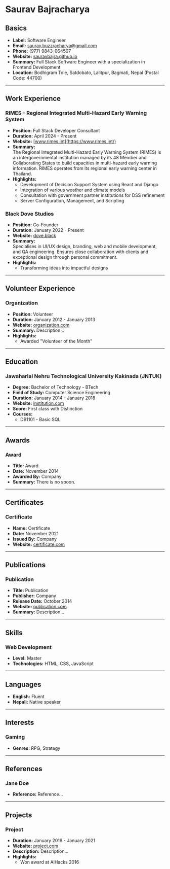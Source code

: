 # Saurav Bajracharya

## Basics
- **Label:** Software Engineer
- **Email:** [saurav.buzzracharya@gmail.com](mailto:saurav.buzzracharya@gmail.com)
- **Phone:** (977) 9843-064507
- **Website:** [sauravbajra.github.io](https://sauravbajra.github.io/)
- **Summary:** Full Stack Software Engineer with a specialization in Frontend Development
- **Location:** Bodhigram Tole, Satdobato, Lalitpur, Bagmati, Nepal (Postal Code: 44700)

---

## Work Experience

### RIMES - Regional Integrated Multi-Hazard Early Warning System
- **Position:** Full Stack Developer Consultant  
- **Duration:** April 2024 - Present  
- **Website:** [www.rimes.int](https://www.rimes.int/)  
- **Summary:**  
  The Regional Integrated Multi-Hazard Early Warning System (RIMES) is an intergovernmental institution managed by its 48 Member and Collaborating States to build capacities in multi-hazard early warning information. RIMES operates from its regional early warning center in Thailand.
- **Highlights:**
  - Development of Decision Support System using React and Django
  - Integration of various weather and climate models
  - Consultation with government partner institutions for DSS refinement
  - Server Configuration, Management, and Scripting

### Black Dove Studios
- **Position:** Co-Founder  
- **Duration:** January 2022 - Present  
- **Website:** [dove.black](https://dove.black)  
- **Summary:**  
  Specialises in UI/UX design, branding, web and mobile development, and QA engineering. Ensures close collaboration with clients and exceptional design through personal commitment.
- **Highlights:**
  - Transforming ideas into impactful designs

---

## Volunteer Experience

### Organization
- **Position:** Volunteer  
- **Duration:** January 2012 - January 2013  
- **Website:** [organization.com](https://organization.com/)  
- **Summary:** Description…
- **Highlights:**
  - Awarded "Volunteer of the Month"

---

## Education

### Jawaharlal Nehru Technological University Kakinada (JNTUK)
- **Degree:** Bachelor of Technology - BTech  
- **Field of Study:** Computer Science Engineering  
- **Duration:** January 2014 - January 2018  
- **Website:** [institution.com](https://institution.com/)  
- **Score:** First class with Distinction  
- **Courses:**
  - DB1101 - Basic SQL

---

## Awards

### Award
- **Title:** Award  
- **Date:** November 2014  
- **Awarded By:** Company  
- **Summary:** There is no spoon.

---

## Certificates

### Certificate
- **Name:** Certificate  
- **Date:** November 2021  
- **Issued By:** Company  
- **Website:** [certificate.com](https://certificate.com)

---

## Publications

### Publication
- **Title:** Publication  
- **Publisher:** Company  
- **Release Date:** October 2014  
- **Website:** [publication.com](https://publication.com)  
- **Summary:** Description…

---

## Skills

### Web Development
- **Level:** Master  
- **Technologies:** HTML, CSS, JavaScript

---

## Languages
- **English:** Fluent
- **Nepali:** Native speaker

---

## Interests

### Gaming
- **Genres:** RPG, Strategy

---

## References

### Jane Doe
- **Reference:** Reference…

---

## Projects

### Project
- **Duration:** January 2019 - January 2021  
- **Website:** [project.com](https://project.com/)  
- **Description:** Description...
- **Highlights:**
  - Won award at AIHacks 2016

